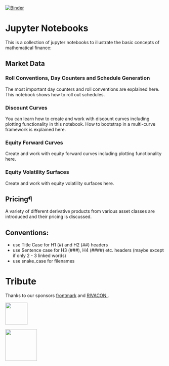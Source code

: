 [![Binder](https://mybinder.org/badge_logo.svg)](https://mybinder.org/v2/gh/frontmark/jupyter-notebooks/master)

# Jupyter Notebooks

This is a collection of jupyter notebooks to illustrate the basic concepts of mathematical finance:

## Market Data
### Roll Conventions, Day Counters and Schedule Generation
The most important day counters and roll conventions are explained here. This notebook shows how to roll out schedules.

### Discount Curves
You can learn how to create and work with discount curves including plotting functionality in this notebook. How to bootstrap in a multi-curve framework is explained here.

### Equity Forward Curves
Create and work with equity forward curves including plotting functionality here.

### Equity Volatility Surfaces
Create and work with equity volatility surfaces here.

## Pricing¶

A variety of different derivative products from various asset classes are introduced and their pricing is discussed.

## Conventions:

- use Title Case for H1 (#) and H2 (##) headers
- use Sentence case for H3 (###), H4 (####) etc. headers (maybe except if only 2 - 3 linked words)
- use snake_case for filenames

# Tribute

Thanks to our sponsors [frontmark](https://www.frontmark.de/) and [RIVACON ](https://www.rivacon.com/).

[<img src="images/favicon_2.png" width='70px'>](https://www.frontmark.de/)

[<img src="images/logo.png" width='100px'>](https://www.rivacon.com/)
